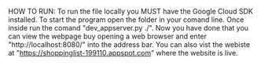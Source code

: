 HOW TO RUN:
To run the file locally you MUST have the Google Cloud SDK installed. To start the program open the folder in your comand line. Once inside run the comand "dev_appserver.py ./". Now you have done that you can view the webpage buy opening a web browser and enter "http://localhost:8080/" into the address bar. You can also vist the webiste at "https://shoppinglist-199110.appspot.com" where the website is live.
